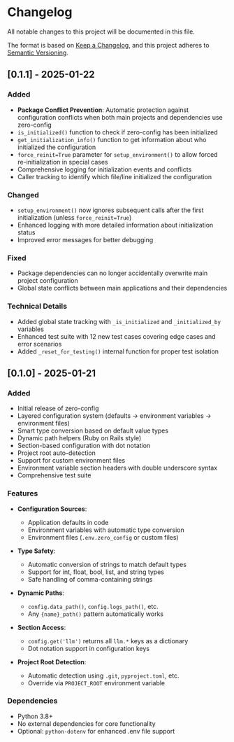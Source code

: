 # Changelog

All notable changes to this project will be documented in this file.

The format is based on [Keep a Changelog](https://keepachangelog.com/en/1.0.0/),
and this project adheres to [Semantic Versioning](https://semver.org/spec/v2.0.0.html).

## [0.1.1] - 2025-01-22

### Added
- **Package Conflict Prevention**: Automatic protection against configuration conflicts when both main projects and dependencies use zero-config
- `is_initialized()` function to check if zero-config has been initialized
- `get_initialization_info()` function to get information about who initialized the configuration
- `force_reinit=True` parameter for `setup_environment()` to allow forced re-initialization in special cases
- Comprehensive logging for initialization events and conflicts
- Caller tracking to identify which file/line initialized the configuration

### Changed
- `setup_environment()` now ignores subsequent calls after the first initialization (unless `force_reinit=True`)
- Enhanced logging with more detailed information about initialization status
- Improved error messages for better debugging

### Fixed
- Package dependencies can no longer accidentally overwrite main project configuration
- Global state conflicts between main applications and their dependencies

### Technical Details
- Added global state tracking with `_is_initialized` and `_initialized_by` variables
- Enhanced test suite with 12 new test cases covering edge cases and error scenarios
- Added `_reset_for_testing()` internal function for proper test isolation

## [0.1.0] - 2025-01-21

### Added
- Initial release of zero-config
- Layered configuration system (defaults → environment variables → environment files)
- Smart type conversion based on default value types
- Dynamic path helpers (Ruby on Rails style)
- Section-based configuration with dot notation
- Project root auto-detection
- Support for custom environment files
- Environment variable section headers with double underscore syntax
- Comprehensive test suite

### Features
- **Configuration Sources**:
  - Application defaults in code
  - Environment variables with automatic type conversion
  - Environment files (`.env.zero_config` or custom files)
  
- **Type Safety**:
  - Automatic conversion of strings to match default types
  - Support for int, float, bool, list, and string types
  - Safe handling of comma-containing strings
  
- **Dynamic Paths**:
  - `config.data_path()`, `config.logs_path()`, etc.
  - Any `{name}_path()` pattern automatically works
  
- **Section Access**:
  - `config.get('llm')` returns all `llm.*` keys as a dictionary
  - Dot notation support in configuration keys
  
- **Project Root Detection**:
  - Automatic detection using `.git`, `pyproject.toml`, etc.
  - Override via `PROJECT_ROOT` environment variable

### Dependencies
- Python 3.8+
- No external dependencies for core functionality
- Optional: `python-dotenv` for enhanced .env file support
